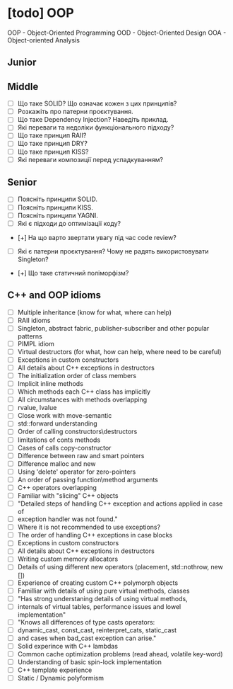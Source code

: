# [todo] OOP

OOP - Object-Oriented Programming
OOD - Object-Oriented Design
OOA - Object-oriented Analysis

## Junior

## Middle

- [ ] Що таке SOLID? Що означає кожен з цих принципів?
- [ ] Розкажіть про патерни проєктування.
- [ ] Що таке Dependency Injection? Наведіть приклад.
- [ ] Які переваги та недоліки функціонального підходу?
- [ ] Що таке принцип RAII?
- [ ] Що таке принцип DRY?
- [ ] Що таке принцип KISS?
- [ ] Які переваги композиції перед успадкуванням?

## Senior

- [ ] Поясніть принципи SOLID.
- [ ] Поясніть принципи KISS.
- [ ] Поясніть принципи YAGNI.
- [ ] Які є підходи до оптимізації коду?
- [+] На що варто звертати увагу під час code review?
- [ ] Які є патерни проєктування? Чому не радять використовувати Singleton?
- [+] Що таке статичний поліморфізм?

## C++ and OOP idioms

- [ ] Multiple inheritance (know for what, where can help)
- [ ] RAII idioms
- [ ] Singleton, abstract fabric, publisher-subscriber and other popular patterns
- [ ] PIMPL idiom
- [ ] Virtual destructors (for what, how can help, where need to be careful)
- [ ] Exceptions in custom constructors
- [ ] All details about C++ exceptions in destructors
- [ ] The initialization order of class members
- [ ] Implicit inline methods
- [ ] Which methods each C++ class has implicitly
- [ ] All circumstances with methods overlapping
- [ ] rvalue, lvalue
- [ ] Close work with move-semantic
- [ ] std::forward understanding
- [ ] Order of calling constructors\destructors
- [ ] limitations of conts methods
- [ ] Cases of calls copy-constructor
- [ ] Difference between raw and smart pointers
- [ ] Difference malloc and new
- [ ] Using 'delete' operator for zero-pointers
- [ ] An order of passing function\method arguments
- [ ] C++ operators overlapping
- [ ] Familiar with "slicing" C++ objects
- [ ] "Detailed steps of handling C++ exception and actions applied in case of
- [ ] exception handler was not found."
- [ ] Where it is not recommended to use exceptions?
- [ ] The order of handling C++ exceptions in case blocks
- [ ] Exceptions in custom constructors
- [ ] All details about C++ exceptions in destructors
- [ ] Writing custom memory allocators
- [ ] Details of using different new operators (placement, std::nothrow, new [])
- [ ] Experience of creating custom C++ polymorph objects
- [ ] Familliar with details of using pure virtual methods, classes
- [ ] "Has strong understaning details of using virtual methods,
- [ ] internals of virtual tables, performance issues and lowel implementation"
- [ ] "Knows all differences of type casts operators:
- [ ] dynamic_cast, const_cast, reinterpret_cats, static_cast
- [ ] and cases when bad_cast exception can arise."
- [ ] Solid experince with C++ lambdas
- [ ] Common cache optimization problems (read ahead, volatile key-word)
- [ ] Understanding of basic spin-lock implementation
- [ ] C++ template experience
- [ ] Static / Dynamic polyformism

